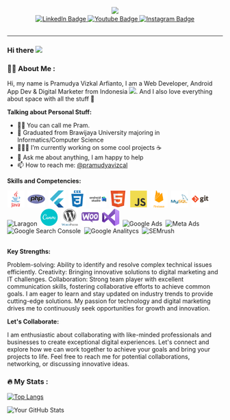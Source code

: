 <div id="header" align="center">
  <img src="https://media.giphy.com/media/M9gbBd9nbDrOTu1Mqx/giphy.gif" width="100"/>
<div id="badges">
  <a href="https://linkedin.com/in/pramudyavizcal">
    <img src="https://img.shields.io/badge/LinkedIn-blue?style=for-the-badge&logo=linkedin&logoColor=white" alt="LinkedIn Badge"/>
  </a>
  <a href="https://youtube.com/@bangpram">
    <img src="https://img.shields.io/badge/YouTube-red?style=for-the-badge&logo=youtube&logoColor=white" alt="Youtube Badge"/>
  </a>
  <a href="https://instagram.com/pramudyavizcal_">
    <img src="https://img.shields.io/badge/Instagram-yellow?style=for-the-badge&logo=instagram&logoColor=white" alt="Instagram Badge"/>
  </a>
</div>
<img src="https://komarev.com/ghpvc/?username=pramudyavizcal&style=flat-square&color=blue" alt=""/>
  
</div>

---
### Hi there <img src="https://media.giphy.com/media/hvRJCLFzcasrR4ia7z/giphy.gif" width="25px">
### :man_technologist: About Me :
Hi, my name is Pramudya Vizkal Arfianto, I am a Web Developer, Android App Dev & Digital Marketer from Indonesia <img src="https://media.giphy.com/media/WUlplcMpOCEmTGBtBW/giphy.gif" width="30">. And I also love everything about space with all the stuff 🌌

**Talking about Personal Stuff:**

- 👨‍🎓 You can call me Pram.
- 🏫 Graduated from Brawijaya University majoring in Informatics/Computer Science
- 👨🏽‍💻 I’m currently working on some cool projects ☕
- 💬 Ask me about anything, I am happy to help
- 📫 How to reach me: [@pramudyavizcal](https://instagram.com/pramudyavizcal_)

**Skills and Competencies:**

<div>
  <img src="https://github.com/devicons/devicon/blob/master/icons/java/java-original-wordmark.svg" title="Java" alt="Java" width="40" height="40"/>&nbsp;
  <img src="https://github.com/devicons/devicon/blob/master/icons/php/php-original.svg" title="PHP" alt="PHP" width="40" height="40"/>&nbsp;
  <img src="https://github.com/devicons/devicon/blob/master/icons/flutter/flutter-original.svg" title="Flutter" alt="Flutter" width="40" height="40"/>&nbsp;
  <img src="https://github.com/devicons/devicon/blob/master/icons/css3/css3-plain-wordmark.svg"  title="CSS3" alt="CSS" width="40" height="40"/>&nbsp;
  <img src="https://github.com/devicons/devicon/blob/master/icons/androidstudio/androidstudio-original-wordmark.svg" title="Android Studio"  alt="Android Studio" width="40" height="40"/>&nbsp;
  <img src="https://github.com/devicons/devicon/blob/master/icons/html5/html5-original.svg" title="HTML5" alt="HTML" width="40" height="40"/>&nbsp;
  <img src="https://github.com/devicons/devicon/blob/master/icons/javascript/javascript-original.svg" title="JavaScript" alt="JavaScript" width="40" height="40"/>&nbsp;
  <img src="https://github.com/devicons/devicon/blob/master/icons/firebase/firebase-plain-wordmark.svg" title="Firebase" alt="Firebase" width="40" height="40"/>&nbsp;
  <img src="https://github.com/devicons/devicon/blob/master/icons/mysql/mysql-original-wordmark.svg" title="MySQL"  alt="MySQL" width="40" height="40"/>&nbsp;
  <img src="https://github.com/devicons/devicon/blob/master/icons/git/git-original-wordmark.svg" title="Git" **alt="Git" width="40" height="40"/>
  <img src="https://logowik.com/content/uploads/images/laragon7302.jpg" title="Laragon" alt="Laragon" width="40" height="40"/>&nbsp;
  <img src="https://github.com/devicons/devicon/blob/master/icons/canva/canva-original.svg" title="Canva" alt="Canva" width="40" height="40"/>&nbsp;
  <img src="https://github.com/devicons/devicon/blob/master/icons/wordpress/wordpress-original.svg" title="WordPress" alt="WordPress" width="40" height="40"/>&nbsp;
  <img src="https://github.com/devicons/devicon/blob/master/icons/woocommerce/woocommerce-original.svg" title="Woocommerce" alt="Woocommerce" width="40" height="40"/>&nbsp;
  <img src="https://github.com/devicons/devicon/blob/master/icons/visualstudio/visualstudio-original.svg" title="Visual Studio" alt="Visual Studio" width="40" height="40"/>&nbsp;
  <img src="https://www.svgrepo.com/show/353800/google-ads.svg" title="Google Ads" alt="Google Ads" width="40" height="40"/>&nbsp;
  <img src="https://www.svgrepo.com/show/431122/meta.svg" title="Meta Ads" alt="Meta Ads" width="40" height="40"/>&nbsp;
  <img src="https://cdn.worldvectorlogo.com/logos/google-search-console.svg" title="Google Search Console" alt="Google Search Console" width="40" height="40"/>&nbsp;
  <img src="https://logos-world.net/wp-content/uploads/2021/02/Google-Analytics-Logo.png" title="Google Analitycs" alt="Google Analitycs" width="40" height="40"/>&nbsp;
  <img src="https://companieslogo.com/img/orig/SEMR-4f4c3210.png?t=1720244493" title="SEMrush" alt="SEMrush" width="40" height="40"/>&nbsp;
</div>
<br>

**Key Strengths:**

Problem-solving: Ability to identify and resolve complex technical issues efficiently.
Creativity: Bringing innovative solutions to digital marketing and IT challenges.
Collaboration: Strong team player with excellent communication skills, fostering collaborative efforts to achieve common goals.
I am eager to learn and stay updated on industry trends to provide cutting-edge solutions. My passion for technology and digital marketing drives me to continuously seek opportunities for growth and innovation.

**Let's Collaborate:**

I am enthusiastic about collaborating with like-minded professionals and businesses to create exceptional digital experiences. Let's connect and explore how we can work together to achieve your goals and bring your projects to life. Feel free to reach me for potential collaborations, networking, or discussing innovative ideas.

### :fire: My Stats :
[![Top Langs](https://github-readme-stats.vercel.app/api/top-langs/?username=pramudyavizcal&layout=compact&theme=vision-friendly-dark)](https://github.com/pramudyavizcal/github-readme-stats)

![Your GitHub Stats](https://github-readme-stats.vercel.app/api?username=pramudyavizcal&show_icons=true&theme=radical)  
